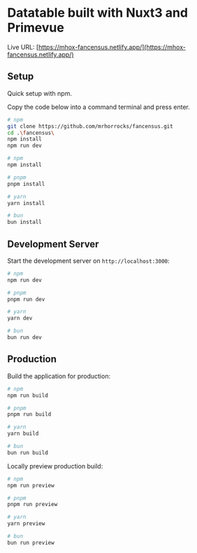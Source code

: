 # Datatable built with Nuxt3 and Primevue

Live URL:
[https://mhox-fancensus.netlify.app/](https://mhox-fancensus.netlify.app/)

## Setup

Quick setup with npm.

Copy the code below into a command terminal and press enter.

```bash
# npm
git clone https://github.com/mrhorrocks/fancensus.git
cd .\fancensus\
npm install
npm run dev

```

```bash
# npm
npm install

# pnpm
pnpm install

# yarn
yarn install

# bun
bun install
```

## Development Server

Start the development server on `http://localhost:3000`:

```bash
# npm
npm run dev

# pnpm
pnpm run dev

# yarn
yarn dev

# bun
bun run dev
```

## Production

Build the application for production:

```bash
# npm
npm run build

# pnpm
pnpm run build

# yarn
yarn build

# bun
bun run build
```

Locally preview production build:

```bash
# npm
npm run preview

# pnpm
pnpm run preview

# yarn
yarn preview

# bun
bun run preview
```
